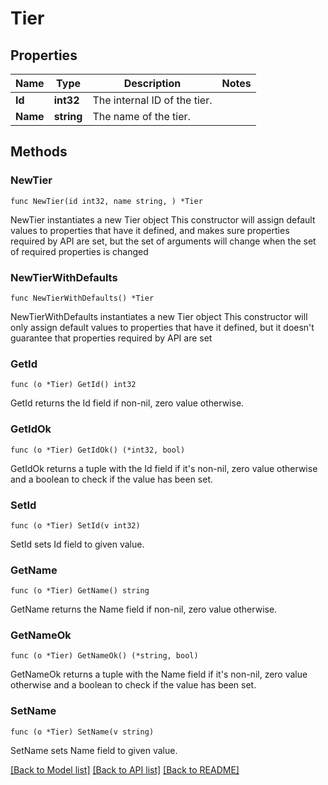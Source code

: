 # Tier

## Properties

Name | Type | Description | Notes
------------ | ------------- | ------------- | -------------
**Id** | **int32** | The internal ID of the tier. | 
**Name** | **string** | The name of the tier. | 

## Methods

### NewTier

`func NewTier(id int32, name string, ) *Tier`

NewTier instantiates a new Tier object
This constructor will assign default values to properties that have it defined,
and makes sure properties required by API are set, but the set of arguments
will change when the set of required properties is changed

### NewTierWithDefaults

`func NewTierWithDefaults() *Tier`

NewTierWithDefaults instantiates a new Tier object
This constructor will only assign default values to properties that have it defined,
but it doesn't guarantee that properties required by API are set

### GetId

`func (o *Tier) GetId() int32`

GetId returns the Id field if non-nil, zero value otherwise.

### GetIdOk

`func (o *Tier) GetIdOk() (*int32, bool)`

GetIdOk returns a tuple with the Id field if it's non-nil, zero value otherwise
and a boolean to check if the value has been set.

### SetId

`func (o *Tier) SetId(v int32)`

SetId sets Id field to given value.


### GetName

`func (o *Tier) GetName() string`

GetName returns the Name field if non-nil, zero value otherwise.

### GetNameOk

`func (o *Tier) GetNameOk() (*string, bool)`

GetNameOk returns a tuple with the Name field if it's non-nil, zero value otherwise
and a boolean to check if the value has been set.

### SetName

`func (o *Tier) SetName(v string)`

SetName sets Name field to given value.



[[Back to Model list]](../README.md#documentation-for-models) [[Back to API list]](../README.md#documentation-for-api-endpoints) [[Back to README]](../README.md)


